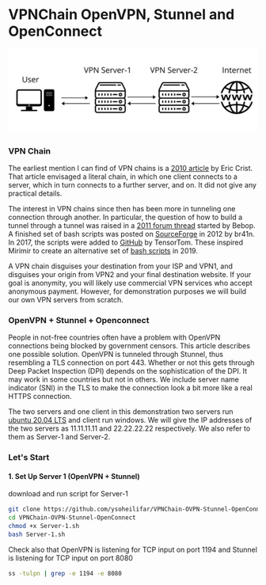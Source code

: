 # VPNChain OpenVPN, Stunnel and OpenConnect

<img src="img/vpn-chain.jpeg">

### VPN Chain
The earliest mention I can find of VPN chains is a [2010 article](https://secure-computing.net/wiki/index.php/OpenVPN/VpnChains) by Eric Crist. That article envisaged a literal chain, in which one client connects to a server, which in turn connects to a further server, and on. It did not give any practical details.

The interest in VPN chains since then has been more in tunneling one connection through another. In particular, the question of how to build a tunnel through a tunnel was raised in a [2011 forum thread](https://forums.openvpn.net/viewtopic.php?t=7483) started by Bebop. A finished set of bash scripts was posted on [SourceForge](https://sourceforge.net/p/vpnchains/wiki/Home/) in 2012 by br41n. In 2017, the scripts were added to [GitHub](https://github.com/bitnom/VPN-Chain) by TensorTom. These inspired Mirimir to create an alternative set of [bash scripts](https://github.com/mirimir/vpnchains) in 2019.

A VPN chain disguises your destination from your ISP and VPN1, and disguises your origin from VPN2 and your final destination website. If your goal is anonymity, you will likely use commercial VPN services who accept anonymous payment. However, for demonstration purposes we will build our own VPN servers from scratch.

### OpenVPN + Stunnel + Openconnect
People in not-free countries often have a problem with OpenVPN connections being blocked by government censors. This article describes one possible solution. OpenVPN is tunneled through Stunnel, thus resembling a TLS connection on port 443. Whether or not this gets through Deep Packet Inspection (DPI) depends on the sophistication of the DPI. It may work in some countries but not in others. We include server name indicator (SNI) in the TLS to make the connection look a bit more like a real HTTPS connection.

The two servers and one client in this demonstration two servers run [ubuntu 20.04 LTS](https://releases.ubuntu.com/focal/) and client run windows. We will give the IP addresses of the two servers as 11.11.11.11 and 22.22.22.22 respectively. We also refer to them as Server-1 and Server-2.

### Let's Start
#### 1. Set Up Server 1 (OpenVPN + Stunnel)
download and run script for Server-1
```bash script
git clone https://github.com/ysoheilifar/VPNChain-OVPN-Stunnel-OpenConnect.git
cd VPNChain-OVPN-Stunnel-OpenConnect
chmod +x Server-1.sh
bash Server-1.sh
```
Check also that OpenVPN is listening for TCP input on port 1194 and Stunnel is listening for TCP input on port 8080
```bash script
ss -tulpn | grep -e 1194 -e 8080
```
